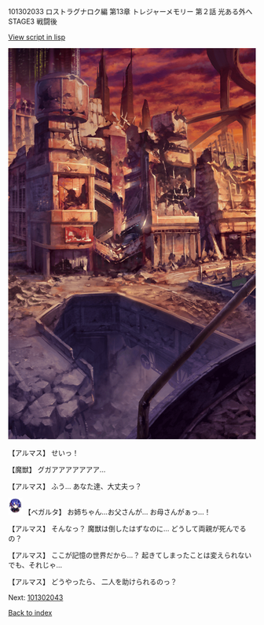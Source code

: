 101302033 ロストラグナロク編 第13章 トレジャーメモリー 第２話 光ある外へ STAGE3 戦闘後

[View script in lisp](../scripts/101302033.txt)

![ground_surface_break.png](../images/backgrounds/ground_surface_break.png)

【アルマス】
せいっ！

【魔獣】
グガアアアアアアア…

【アルマス】
ふう…
あなた達、大丈夫っ？

<img src="../images/units/3104111.png" alt="3104111.png" height="34"/>
【ベガルタ】
お姉ちゃん…お父さんが…
お母さんがぁっ…！

【アルマス】
そんなっ？
魔獣は倒したはずなのに…
どうして両親が死んでるの？

【アルマス】
ここが記憶の世界だから…？
起きてしまったことは変えられない
でも、それじゃ…

【アルマス】
どうやったら、
二人を助けられるのっ？

Next: [101302043](101302043.md)

[Back to index](index.md)
